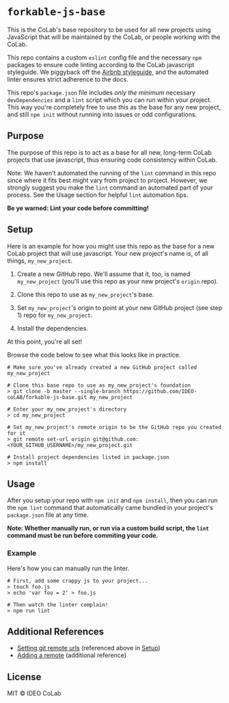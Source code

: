 # `forkable-js-base`

This is the CoLab's base repository to be used for all new projects using JavaScript that will be maintained by the CoLab, or people working with the CoLab.

This repo contains a custom `eslint` config file and the necessary `npm` packages to ensure code linting according to the CoLab javascript styleguide. We piggyback off the [Airbnb styleguide](https://github.com/airbnb/javascript), and the automated linter ensures strict adherence to the docs.

This repo's `package.json` file includes *only the minimum* necessary `devDependencies` and a `lint` script which you can run within your project. This way you're completely free to use this as the base for any new project, and still `npm init` without running into issues or odd configurations.

## Purpose

The purpose of this repo is to act as a base for all new, long-term CoLab projects that use javascript, thus ensuring code consistency within CoLab.

Note: We haven't automated the running of the `lint` command in this repo since where it fits best might vary from project to project. However, we strongly suggest you make the `lint` command an automated part of your process. See the Usage section for helpful `lint` automation tips.

**Be ye warned: Lint your code before committing!**

## Setup

Here is an example for how you might use this repo as the base for a new CoLab project that will use javascript. Your new project's name is, of all things, `my_new_project`.

1. Create a new GitHub repo. We'll assume that it, too, is named `my_new_project` (you'll use this repo as your new project's `origin` repo).

2. Clone this repo to use as `my_new_project`'s base. 

3. Set `my_new_project`'s origin to point at your new GitHub project (see step 1) repo for `my_new_project`.

4. Install the dependencies.

At this point, you're all set! 

Browse the code below to see what this looks like in practice.

```shell
# Make sure you've already created a new GitHub project called my_new_project

# Clone this base repo to use as my_new_project's foundation
> git clone -b master --single-branch https://github.com/IDEO-coLAB/forkable-js-base.git my_new_project

# Enter your my_new_project's directory
> cd my_new_project

# Set my_new_project's remote origin to be the GitHub repo you created for it
> git remote set-url origin git@github.com:<YOUR_GITHUB_USERNAME>/my_new_project.git

# Install project dependencies listed in package.json
> npm install
```

## Usage

After you setup your repo with `npm init` and `npm install`, then you can run the `npm lint` command that automatically came bundled in your project's `package.json` file at any time.

**Note: Whether manually run, or run via a custom build script, the `lint` command must be run before commiting your code.**

### Example

Here's how you can manually run the linter.

```shell
# First, add some crappy js to your project...
> touch foo.js
> echo 'var foo = 2' > foo.js

# Then watch the linter complain!
> npm run lint
```

## Additional References

- [Setting git remote urls](https://help.github.com/articles/changing-a-remote-s-url/) (referenced above in [Setup](#setup))
- [Adding a remote](https://help.github.com/articles/adding-a-remote/) (additional reference)

## License

MIT © IDEO CoLab
